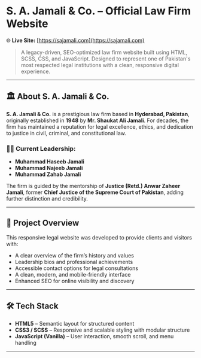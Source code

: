 # S. A. Jamali & Co. – Official Law Firm Website

🌐 **Live Site:** [https://sajamali.com](https://sajamali.com)

> A legacy-driven, SEO-optimized law firm website built using HTML, SCSS, CSS, and JavaScript. Designed to represent one of Pakistan's most respected legal institutions with a clean, responsive digital experience.

---

## 🏛️ About S. A. Jamali & Co.

**S. A. Jamali & Co.** is a prestigious law firm based in **Hyderabad, Pakistan**, originally established in **1948** by **Mr. Shaukat Ali Jamali**. For decades, the firm has maintained a reputation for legal excellence, ethics, and dedication to justice in civil, criminal, and constitutional law.

### 👨‍⚖️ Current Leadership:
- **Muhammad Haseeb Jamali**
- **Muhammad Najeeb Jamali**
- **Muhammad Zahab Jamali**

The firm is guided by the mentorship of **Justice (Retd.) Anwar Zaheer Jamali**, former **Chief Justice of the Supreme Court of Pakistan**, adding further distinction and credibility.

---

## 📂 Project Overview

This responsive legal website was developed to provide clients and visitors with:

- A clear overview of the firm’s history and values  
- Leadership bios and professional achievements  
- Accessible contact options for legal consultations  
- A clean, modern, and mobile-friendly interface  
- Enhanced SEO for online visibility and discovery  

---

## 🛠️ Tech Stack

- **HTML5** – Semantic layout for structured content  
- **CSS3 / SCSS** – Responsive and scalable styling with modular structure  
- **JavaScript (Vanilla)** – User interaction, smooth scroll, and menu handling  

---

